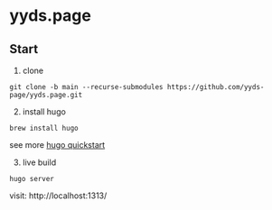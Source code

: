 # yyds.page

## Start

1. clone 
```shell
git clone -b main --recurse-submodules https://github.com/yyds-page/yyds.page.git 
```

2. install hugo
```shell
brew install hugo
```
see more [hugo quickstart](https://gohugo.io/getting-started/quick-start/)

3. live build
```shell
hugo server
```

visit: http://localhost:1313/ 

